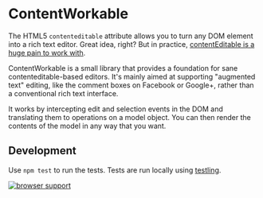 # ContentWorkable

The HTML5 `contenteditable` attribute allows you to turn any DOM element into a rich text editor. Great idea, right? But in practice, [contentEditable is a huge pain to work with](https://medium.com/medium-eng/why-contenteditable-is-terrible-122d8a40e480).

ContentWorkable is a small library that provides a foundation for sane contenteditable-based editors. It's mainly aimed at supporting "augmented text" editing, like the comment boxes on Facebook or Google+, rather than a conventional rich text interface.

It works by intercepting edit and selection events in the DOM and translating them to operations on a model object. You can then render the contents of the model in any way that you want.

## Development

Use `npm test` to run the tests. Tests are run locally using [testling](https://www.npmjs.org/package/testling).

[![browser support](https://ci.testling.com/pdubroy/contentworkable.png)
](https://ci.testling.com/pdubroy/contentworkable)

